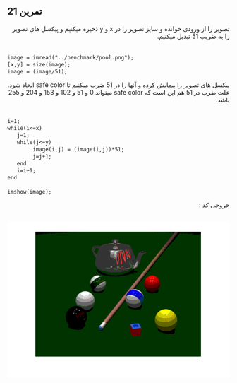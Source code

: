 ## تمرین 21
<div dir='rtl'>
تصویر را از ورودی خوانده و سایز تصویر را در x و y ذخیره میکنیم و پیکسل های تصویر را به ضریب 51 تبدیل میکنیم.
</div>
</br>

```
image = imread("../benchmark/pool.png");
[x,y] = size(image);
image = (image/51);
```
<div dir='rtl'>
پیکسل های تصویر را پیمایش کرده و آنها را در 51 ضرب میکنیم تا safe color ایجاد شود. علت ضرب در 51 هم این است که safe color میتواند 0 و 51 و 102 و 153 و 204 و 255 باشد.
</div>
</br>

```
i=1;
while(i<=x)
   j=1;
   while(j<=y)
        image(i,j) = (image(i,j))*51;
        j=j+1;
   end
   i=i+1;
end

imshow(image);
```
<div dir='rtl'>
  خروجی کد :
</div>
</br>

![](p21.png)
